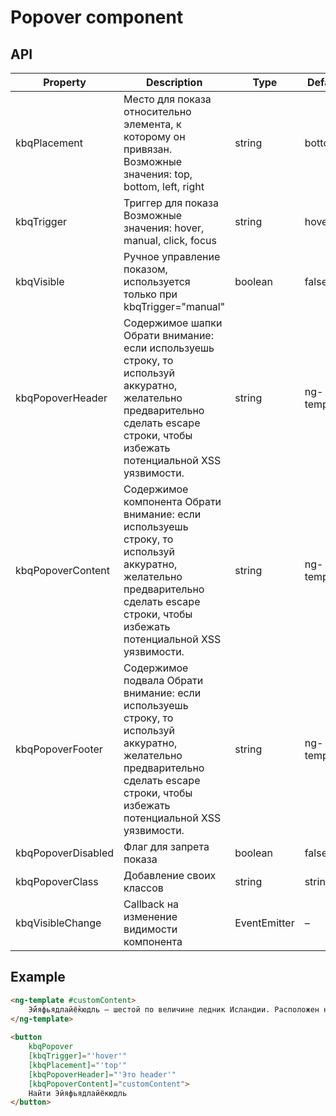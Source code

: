 # Popover component

## API

| Property               | Description                                                                                                                                                                              | Type                  | Default |
|------------------------|------------------------------------------------------------------------------------------------------------------------------------------------------------------------------------------|-----------------------|---------|
| kbqPlacement            | Место для показа относительно элемента, к которому он привязан. Возможные значения: top, bottom, left, right                                                                             | string                | bottom  |
| kbqTrigger              | Триггер для показа Возможные значения: hover, manual, click, focus                                                                                                                       | string                | hover   |
| kbqVisible              | Ручное управление показом, используется только при kbqTrigger="manual"                                                                                                             | boolean               | false   |
| kbqPopoverHeader        | Содержимое шапки Обрати  внимание: если используешь строку, то используй аккуратно, желательно  предварительно сделать escape строки, чтобы избежать потенциальной XSS  уязвимости.      | string | ng-template  | –       |
| kbqPopoverContent       | Содержимое компонента Обрати  внимание: если используешь строку, то используй аккуратно, желательно  предварительно сделать escape строки, чтобы избежать потенциальной XSS  уязвимости. | string | ng-template  | –       |
| kbqPopoverFooter        | Содержимое подвала Обрати  внимание: если используешь строку, то используй аккуратно, желательно  предварительно сделать escape строки, чтобы избежать потенциальной XSS  уязвимости.    | string | ng-template  | –       |
| kbqPopoverDisabled      | Флаг для запрета показа                                                                                                                                                                  | boolean               | false   |
| kbqPopoverClass         | Добавление своих классов                                                                                                                                                                 | string | string[]     | –       |
| kbqVisibleChange        | Callback на изменение видимости компонента                                                                                                                                               | EventEmitter<boolean> | –       |

## Example

```html
<ng-template #customContent>
    Э́йяфьядлайё̀кюдль — шестой по величине ледник Исландии. Расположен на юге Исландии в 125 км к востоку от Рейкьявика. Под этим ледником находится одноимённый вулкан конической формы.
</ng-template>
 
<button
    kbqPopover
    [kbqTrigger]="'hover'"
    [kbqPlacement]="'top'"
    [kbqPopoverHeader]="'Это header'"
    [kbqPopoverContent]="customContent">
    Найти Эйяфьядлайёкюдль
</button>
```
